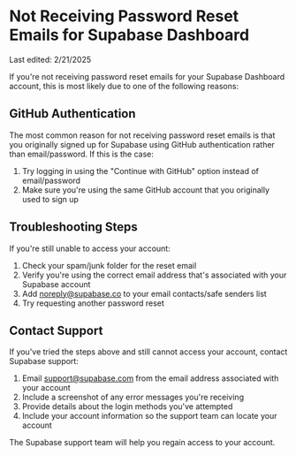 # Not Receiving Password Reset Emails for Supabase Dashboard

Last edited: 2/21/2025

If you're not receiving password reset emails for your Supabase Dashboard account, this is most likely due to one of the following reasons:

## GitHub Authentication

The most common reason for not receiving password reset emails is that you originally signed up for Supabase using GitHub authentication rather than email/password. If this is the case:

1. Try logging in using the "Continue with GitHub" option instead of email/password
2. Make sure you're using the same GitHub account that you originally used to sign up

## Troubleshooting Steps

If you're still unable to access your account:

1. Check your spam/junk folder for the reset email
2. Verify you're using the correct email address that's associated with your Supabase account
3. Add noreply@supabase.co to your email contacts/safe senders list
4. Try requesting another password reset

## Contact Support

If you've tried the steps above and still cannot access your account, contact Supabase support:

1. Email [support@supabase.com](mailto:support@supabase.com) from the email address associated with your account
2. Include a screenshot of any error messages you're receiving
3. Provide details about the login methods you've attempted
4. Include your account information so the support team can locate your account

The Supabase support team will help you regain access to your account.
